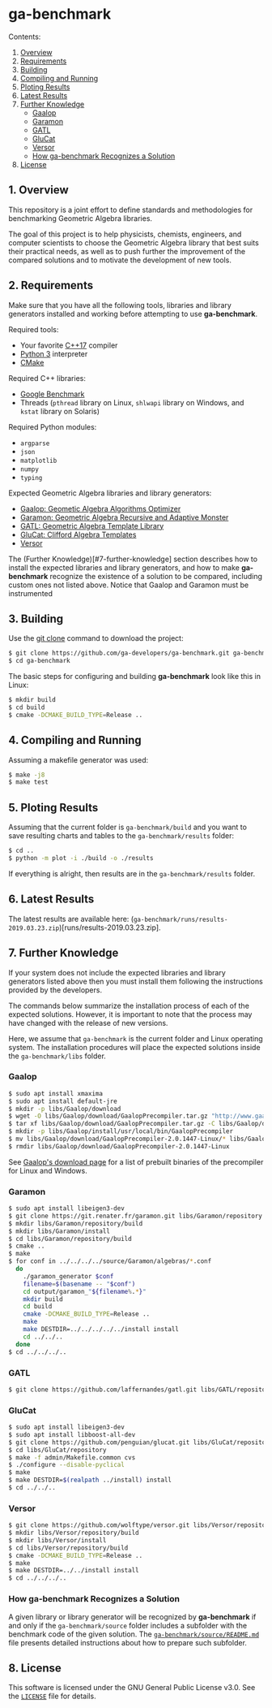 # ga-benchmark

Contents:
1. [Overview](#1-overview)
2. [Requirements](#2-requirements)
3. [Building](#3-building)
4. [Compiling and Running](#4-compiling-and-running)
5. [Ploting Results](#5-ploting-results)
6. [Latest Results](#6-latest-results)
7. [Further Knowledge](#7-further-knowledge)
   - [Gaalop](#gaalop)
   - [Garamon](#garamon)
   - [GATL](#gatl)
   - [GluCat](#glucat)
   - [Versor](#versor)
   - [How ga-benchmark Recognizes a Solution](#how-ga-benchmark-recognizes-a-solution)
8. [License](#8-license)


## 1. Overview
This repository is a joint effort to define standards and methodologies for benchmarking Geometric Algebra libraries.

The goal of this project is to help physicists, chemists, engineers, and computer scientists to choose the Geometric Algebra library that best suits their practical needs, as well as to push further the improvement of the compared solutions and to motivate the development of new tools.


## 2. Requirements
Make sure that you have all the following tools, libraries and library generators installed and working before attempting to use **ga-benchmark**.

Required tools:
- Your favorite [C++17](https://en.wikipedia.org/wiki/C%2B%2B14) compiler
- [Python 3](https://www.python.org) interpreter
- [CMake](https://cmake.org)

Required C++ libraries:
- [Google Benchmark](https://github.com/google/benchmark)
- Threads (`pthread` library on Linux, `shlwapi` library on Windows, and `kstat` library on Solaris)

Required Python modules:
- `argparse`
- `json`
- `matplotlib`
- `numpy`
- `typing`

Expected Geometric Algebra libraries and library generators:
- [Gaalop: Geometic Algebra Algorithms Optimizer](http://www.gaalop.de)
- [Garamon: Geometric Algebra Recursive and Adaptive Monster](https://sourcesup.renater.fr/scm/?group_id=4044)
- [GATL: Geometric Algebra Template Library](https://github.com/laffernandes/gatl)
- [GluCat: Clifford Algebra Templates](https://github.com/penguian/glucat)
- [Versor](http://versor.mat.ucsb.edu)

The (Further Knowledge)[#7-further-knowledge] section describes how to install the expected libraries and library generators, and how to make **ga-benchmark** recognize the existence of a solution to be compared, including custom ones not listed above. Notice that Gaalop and Garamon must be instrumented 


## 3. Building
Use the [git clone](https://git-scm.com/docs/git-clone) command to download the project:
```bash
$ git clone https://github.com/ga-developers/ga-benchmark.git ga-benchmark
$ cd ga-benchmark
```

The basic steps for configuring and building **ga-benchmark** look like this in Linux:
```bash
$ mkdir build
$ cd build
$ cmake -DCMAKE_BUILD_TYPE=Release ..
```

## 4. Compiling and Running
Assuming a makefile generator was used:
```bash
$ make -j8
$ make test
```

## 5. Ploting Results
Assuming that the current folder is `ga-benchmark/build` and you want to save resulting charts and tables to the `ga-benchmark/results` folder:
```bash
$ cd ..
$ python -m plot -i ./build -o ./results
```

If everything is alright, then results are in the `ga-benchmark/results` folder.


## 6. Latest Results
The latest results are available here: (`ga-benchmark/runs/results-2019.03.23.zip`)[runs/results-2019.03.23.zip]. 


## 7. Further Knowledge
If your system does not include the expected libraries and library generators listed above then you must install them following the instructions provided by the developers.

The commands below summarize the installation process of each of the expected solutions. However, it is important to note that the process may have changed with the release of new versions.

Here, we assume that `ga-benchmark` is the current folder and Linux operating system. The installation procedures will place the expected solutions inside the `ga-benchmark/libs` folder.

### Gaalop
```bash
$ sudo apt install xmaxima
$ sudo apt install default-jre
$ mkdir -p libs/Gaalop/download
$ wget -O libs/Gaalop/download/GaalopPrecompiler.tar.gz "http://www.gaalop.de/wp-content/uploads/x86-64/GaalopPrecompiler-2.0.1447-Linux.tar.gz"
$ tar xf libs/Gaalop/download/GaalopPrecompiler.tar.gz -C libs/Gaalop/download
$ mkdir -p libs/Gaalop/install/usr/local/bin/GaalopPrecompiler
$ mv libs/Gaalop/download/GaalopPrecompiler-2.0.1447-Linux/* libs/Gaalop/install/usr/local/bin/GaalopPrecompiler
$ rmdir libs/Gaalop/download/GaalopPrecompiler-2.0.1447-Linux
```

See [Gaalop's download page](http://www.gaalop.de/download/) for a list of prebuilt binaries of the precompiler for Linux and Windows.

### Garamon
```bash
$ sudo apt install libeigen3-dev
$ git clone https://git.renater.fr/garamon.git libs/Garamon/repository
$ mkdir libs/Garamon/repository/build
$ mkdir libs/Garamon/install
$ cd libs/Garamon/repository/build
$ cmake ..
$ make
$ for conf in ../../../../source/Garamon/algebras/*.conf
  do
    ./garamon_generator $conf
    filename=$(basename -- "$conf")
    cd output/garamon_"${filename%.*}"
    mkdir build
    cd build
    cmake -DCMAKE_BUILD_TYPE=Release ..
    make
    make DESTDIR=../../../../../install install
    cd ../../..
  done
$ cd ../../../..
```

### GATL
```bash
$ git clone https://github.com/laffernandes/gatl.git libs/GATL/repository
```

### GluCat
```bash
$ sudo apt install libeigen3-dev
$ sudo apt install libboost-all-dev
$ git clone https://github.com/penguian/glucat.git libs/GluCat/repository
$ cd libs/GluCat/repository
$ make -f admin/Makefile.common cvs
$ ./configure --disable-pyclical
$ make
$ make DESTDIR=$(realpath ../install) install
$ cd ../../..
```

### Versor
```bash
$ git clone https://github.com/wolftype/versor.git libs/Versor/repository
$ mkdir libs/Versor/repository/build
$ mkdir libs/Versor/install
$ cd libs/Versor/repository/build
$ cmake -DCMAKE_BUILD_TYPE=Release ..
$ make
$ make DESTDIR=../../install install
$ cd ../../../..
```

### How **ga-benchmark** Recognizes a Solution
A given library or library generator will be recognized by **ga-benchmark** if and only if the `ga-benchmark/source` folder includes a subfolder with the benchmark code of the given solution. The [`ga-benchmark/source/README.md`](source/README.md) file presents detailed instructions about how to prepare such subfolder.


## 8. License
This software is licensed under the GNU General Public License v3.0. See the [`LICENSE`](LICENSE) file for details.
